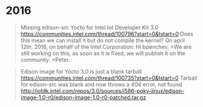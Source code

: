 2016
==

>Missing edison-src Yocto for Intel Iot Developer Kit 3.0 
>https://communities.intel.com/thread/100796?start=0&tstart=0 
>Does this mean we can install it but do not compile the kernel?
  >On april 12th, 2016, on behalf of the Intel Corporation:
  >Hi bpenchev,
    >We are still working on this, as soon as it is fixed, we will publish it on the community.
    >Peter.
 
 >Edison image for Yocto 3.0 is just a blank tarball
 >https://communities.intel.com/thread/100735?start=0&tstart=0
 >Tarball for edison-src was blank and now throws a 404 error, not found.
 >http://iotdk.intel.com/repos/3.0/sources/i586-poky-linux/edison-image-1.0-r0/edison-image-1.0-r0-patched.tar.gz

